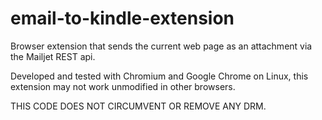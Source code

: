 # email-to-kindle-extension
Browser extension that sends the current web page as an attachment
via the Mailjet REST api.

Developed and tested with Chromium and Google Chrome on Linux,
this extension may not work unmodified in other browsers.

THIS CODE DOES NOT CIRCUMVENT OR REMOVE ANY DRM.

